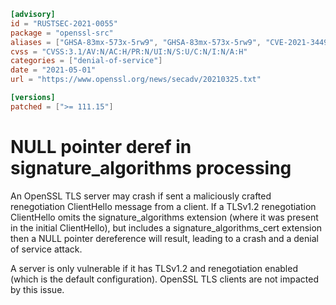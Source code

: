 ```toml
[advisory]
id = "RUSTSEC-2021-0055"
package = "openssl-src"
aliases = ["GHSA-83mx-573x-5rw9", "GHSA-83mx-573x-5rw9", "CVE-2021-3449"]
cvss = "CVSS:3.1/AV:N/AC:H/PR:N/UI:N/S:U/C:N/I:N/A:H"
categories = ["denial-of-service"]
date = "2021-05-01"
url = "https://www.openssl.org/news/secadv/20210325.txt"

[versions]
patched = [">= 111.15"]
```

# NULL pointer deref in signature_algorithms processing

An OpenSSL TLS server may crash if sent a maliciously crafted renegotiation
ClientHello message from a client. If a TLSv1.2 renegotiation ClientHello omits
the signature_algorithms extension (where it was present in the initial
ClientHello), but includes a signature_algorithms_cert extension then a NULL
pointer dereference will result, leading to a crash and a denial of service
attack.

A server is only vulnerable if it has TLSv1.2 and renegotiation enabled (which
is the default configuration). OpenSSL TLS clients are not impacted by this
issue.
